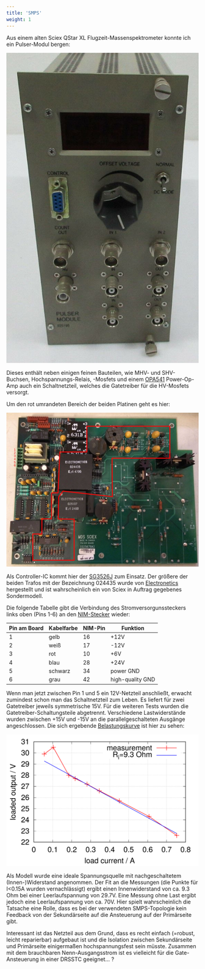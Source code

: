 ```yaml
---
title: 'SMPS'
weight: 1
---
```


Aus einem alten Sciex QStar XL Flugzeit-Massenspektrometer konnte ich ein Pulser-Modul bergen:

![Sciex Pulser-Modul](sciex_qstar_pulser_cut.jpg)

Dieses enthält neben einigen feinen Bauteilen, wie MHV- und SHV-Buchsen, Hochspannungs-Relais, -Mosfets und
einem [OPA541](http://www.ti.com/product/OPA541) Power-Op-Amp auch ein Schaltnetzteil,
welches die Gatetreiber für die HV-Mosfets versorgt.

Um den rot umrandeten Bereich der beiden Platinen geht es hier:

![Platine im Pulser-Modul](sciex_pulser_board_smps.jpg)

Als Controller-IC kommt hier der [SG3526J](https://www.datasheetarchive.com/pdf/download.php?id=da6bfcd6bc709a78aea0c0802a427a24a8dd49&amp;type=M) zum Einsatz.
Der größere der beiden Trafos mit der Bezeichnung 024435 wurde von [Electronetics](https://www.electronetics.us/) hergestellt und ist wahrscheinlich ein von Sciex in Auftrag gegebenes Sondermodell.

Die folgende Tabelle gibt die Verbindung des Stromversorgunssteckers links oben (Pins 1-6) an den
[NIM-Stecker](http://www-bd.gsi.de/dokuwiki/lib/exe/fetch.php?media=misc:nim-standard.pdf) wieder:

Pin am Board | Kabelfarbe | NIM-Pin | Funktion
-------------|------------|---------|---------------
1            |   gelb     |   16    |   +12V
2            |   weiß     |   17    |   -12V
3            |   rot      |   10    |   +6V
4            |   blau     |   28    |   +24V
5            |   schwarz  |   34    |  power GND
6            |   grau     |   42    | high-quality GND

Wenn man jetzt zwischen Pin 1 und 5 ein 12V-Netzteil anschließt, erwacht
zumindest schon man das Schaltnetzteil zum Leben.
Es liefert für zwei Gatetreiber jeweils symmetrische 15V.
Für die weiteren Tests wurden die Gatetreiber-Schaltungsteile abgetrennt.
Verschiedene Lastwiderstände wurden zwischen +15V und -15V an die
parallelgeschalteten Ausgänge angeschlossen.
Die sich ergebende [Belastungskurve](Belastungskurve.dat) ist hier zu sehen:

![Belastungskurve des SMPS](smps_load.png)

Als Modell wurde eine ideale Spannungsquelle mit nachgeschaltetem (Innen-)Widerstand angenommen.
Der Fit an die Messungen (die Punkte für I&lt;0.15A wurden vernachlässigt)
ergibt einen Innenwiderstand von ca. 9.3 Ohm bei einer Leerlaufspannung von 29.7V.
Eine Messung ohne Last ergibt jedoch eine Leerlaufspannung von ca. 70V.
Hier spielt wahrscheinlich die Tatsache eine Rolle,
dass es bei der verwendeten SMPS-Topologie kein Feedback
von der Sekundärseite auf die Ansteuerung auf der Primärseite gibt.

Interessant ist das Netzteil aus dem Grund, dass es recht einfach (=robust, leicht reparierbar) aufgebaut ist
und die Isolation zwischen Sekundärseite und Primärseite einigermaßen hochspannungsfest sein müsste.
Zusammen mit dem brauchbaren Nenn-Ausgangsstrom ist es vielleicht
für die Gate-Ansteuerung in einer DRSSTC geeignet... ?

